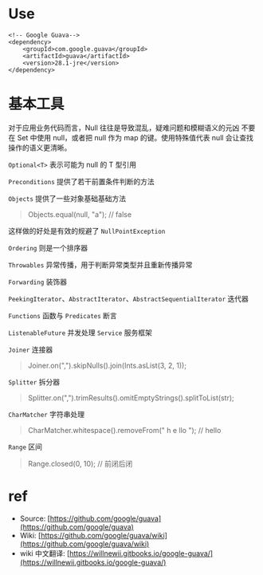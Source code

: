 # Use

```
<!-- Google Guava-->
<dependency>
    <groupId>com.google.guava</groupId>
    <artifactId>guava</artifactId>
    <version>28.1-jre</version>
</dependency>
```

# 基本工具

对于应用业务代码而言，Null 往往是导致混乱，疑难问题和模糊语义的元凶
不要在 Set 中使用 null，或者把 null 作为 map 的键。使用特殊值代表 null 会让查找操作的语义更清晰。

`Optional<T>` 表示可能为 null 的 T 型引用

`Preconditions` 提供了若干前置条件判断的方法

`Objects` 提供了一些对象基础基础方法

> Objects.equal(null, "a"); // false

这样做的好处是有效的规避了 `NullPointException`

`Ordering` 则是一个排序器

`Throwables` 异常传播，用于判断异常类型并且重新传播异常

`Forwarding` 装饰器

`PeekingIterator`、`AbstractIterator`、`AbstractSequentialIterator` 迭代器

`Functions` 函数与 `Predicates` 断言

`ListenableFuture` 并发处理 `Service` 服务框架

`Joiner` 连接器

> Joiner.on(",").skipNulls().join(Ints.asList(3, 2, 1));

`Splitter` 拆分器

>  Splitter.on(",").trimResults().omitEmptyStrings().splitToList(str);

`CharMatcher` 字符串处理

> CharMatcher.whitespace().removeFrom("    h    e llo  "); // hello

`Range` 区间

> Range.closed(0, 10); // 前闭后闭

# ref
- Source: [https://github.com/google/guava](https://github.com/google/guava)
- Wiki: [https://github.com/google/guava/wiki](https://github.com/google/guava/wiki)
- wiki 中文翻译: [https://willnewii.gitbooks.io/google-guava/](https://willnewii.gitbooks.io/google-guava/)
